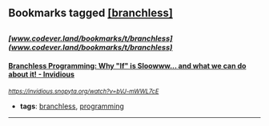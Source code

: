## Bookmarks tagged [[branchless]](https://www.codever.land/search?q=[branchless])

_<sup><sup>[www.codever.land/bookmarks/t/branchless](www.codever.land/bookmarks/t/branchless)</sup></sup>_
---
#### [Branchless Programming: Why "If" is Sloowww... and what we can do about it! - Invidious](https://invidious.snopyta.org/watch?v=bVJ-mWWL7cE)
_<sup>https://invidious.snopyta.org/watch?v=bVJ-mWWL7cE</sup>_

* **tags**: [branchless](../tagged/branchless.md), [programming](../tagged/programming.md)
---
